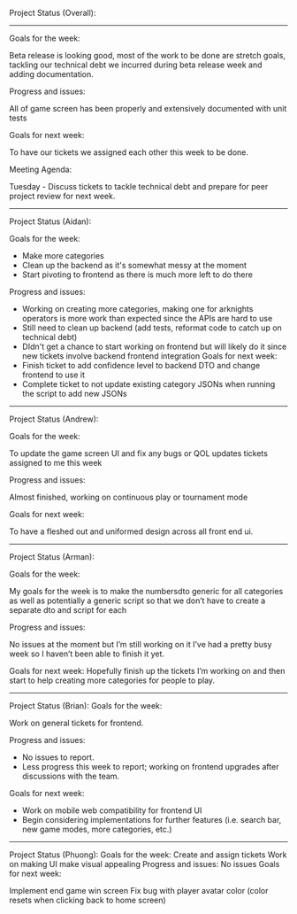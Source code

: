 Project Status (Overall):

---

Goals for the week:

Beta release is looking good, most of the work to be done are stretch goals, tackling
our technical debt we incurred during beta release week and adding documentation.

Progress and issues:

All of game screen has been properly and extensively documented with unit tests

Goals for next week:

To have our tickets we assigned each other this week to be done.

Meeting Agenda:

Tuesday - Discuss tickets to tackle technical debt and prepare for peer project review
for next week.

---

Project Status (Aidan):

Goals for the week:

- Make more categories
- Clean up the backend as it's somewhat messy at the moment
- Start pivoting to frontend as there is much more left to do there

Progress and issues:

- Working on creating more categories, making one for arknights operators is more work
  than expected since the APIs are hard to use
- Still need to clean up backend (add tests, reformat code to catch up on technical
  debt)
- DIdn't get a chance to start working on frontend but will likely do it since new
  tickets involve backend frontend integration
  Goals for next week:
- Finish ticket to add confidence level to backend DTO and change frontend to use it
- Complete ticket to not update existing category JSONs when running the script to add
  new JSONs

---

Project Status (Andrew):

Goals for the week:

To update the game screen UI and fix any bugs or QOL updates tickets assigned to me this
week

Progress and issues:

Almost finished, working on continuous play or tournament mode

Goals for next week:

To have a fleshed out and uniformed design across all front end ui.

---

Project Status (Arman):

Goals for the week:

My goals for the week is to make the numbersdto generic for all categories as well as
potentially a generic script so that we don’t have to create a separate dto and script
for each

Progress and issues:

No issues at the moment but I’m still working on it I’ve had a pretty busy week so I
haven’t been able to finish it yet.

Goals for next week:
Hopefully finish up the tickets I’m working on and then start to help creating more
categories for people to play.

---

Project Status (Brian):
Goals for the week:

Work on general tickets for frontend.

Progress and issues:

- No issues to report.
- Less progress this week to report; working on frontend upgrades after discussions with
  the team.

Goals for next week:

- Work on mobile web compatibility for frontend UI
- Begin considering implementations for further features (i.e. search bar, new game
  modes, more categories, etc.)

---

Project Status (Phuong):
Goals for the week:
Create and assign tickets
Work on making UI make visual appealing
Progress and issues:
No issues
Goals for next week:

Implement end game win screen
Fix bug with player avatar color (color resets when clicking back to home screen)

